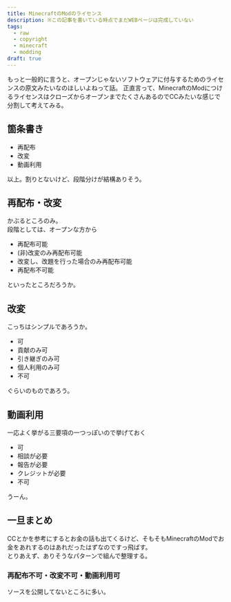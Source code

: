 ```yaml
---
title: MinecraftのModのライセンス
description: ※この記事を書いている時点でまだWEBページは完成していない
tags: 
  - raw
  - copyright
  - minecraft
  - modding
draft: true
---
```

もっと一般的に言うと、オープンじゃないソフトウェアに付与するためのライセンスの原文みたいなのほしいよねって話。
正直言って、MinecraftのModにつけるライセンスはクローズからオープンまでたくさんあるのでCCみたいな感じで分割して考えてみる。  
## 箇条書き
- 再配布
- 改変
- 動画利用

以上。割りとないけど、段階分けが結構ありそう。
## 再配布・改変
かぶるところのみ。  
段階としては、オープンな方から
- 再配布可能
- (非)改変のみ再配布可能
- 改変し、改題を行った場合のみ再配布可能
- 再配布不可能

といったところだろうか。
## 改変
こっちはシンプルであろうか。
- 可
- 貢献のみ可
- 引き継ぎのみ可
- 個人利用のみ可
- 不可

ぐらいのものであろう。
## 動画利用
一応よく挙がる三要項の一つっぽいので挙げておく
- 可
- 相談が必要
- 報告が必要
- クレジットが必要
- 不可

うーん。
## 一旦まとめ
CCとかを参考にするとお金の話も出てくるけど、そもそもMinecraftのModでお金をあれするのはあれだったはずなのですっ飛ばす。  
とりあえず、ありそうなパターンで組んで整理する。
### 再配布不可・改変不可・動画利用可
ソースを公開してないところに多い。
